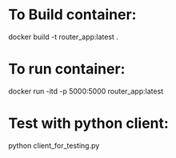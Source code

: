 # **To Build container:**

docker build -t router_app:latest .

# **To run container:**

docker run -itd -p 5000:5000 router_app:latest

# **Test with python client:**

python client_for_testing.py
